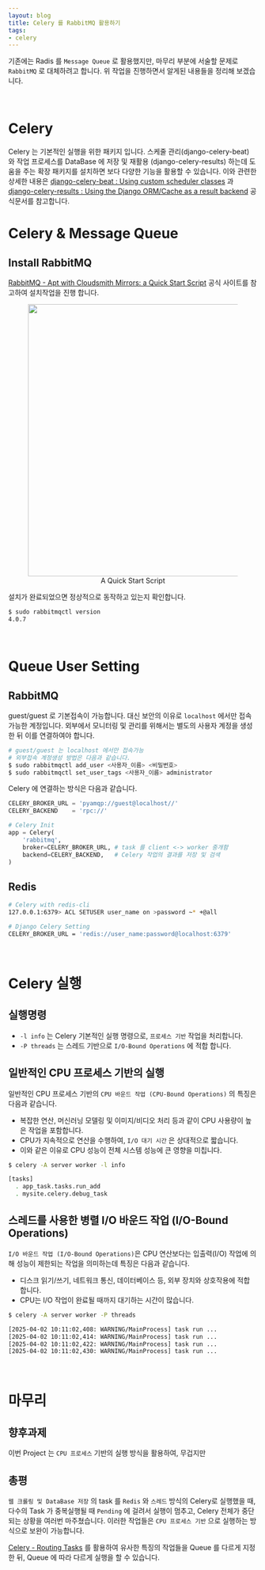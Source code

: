 ```yaml
---
layout: blog
title: Celery 를 RabbitMQ 활용하기
tags:
- celery
---
```


기존에는 Radis 를 `Message Queue` 로 활용했지만, 마무리 부분에 서술할 문제로 `RabbitMQ` 로 대체하려고 합니다. 위 작업을 진행하면서 알게된 내용들을 정리해 보겠습니다.

<br/>

# Celery
Celery 는 기본적인 실행을 위한 패키지 입니다. 스케줄 관리(django-celery-beat) 와 작업 프로세스를 DataBase 에 저장 및 재활용 (django-celery-results) 하는데 도움을 주는 확장 패키지를 설치하면 보다 다양한 기능을 활용할 수 있습니다. 이와 관련한 상세한 내용은 [django-celery-beat : Using custom scheduler classes](https://docs.celeryq.dev/en/stable/userguide/periodic-tasks.html#using-custom-scheduler-classes) 과 [django-celery-results : Using the Django ORM/Cache as a result backend](https://docs.celeryq.dev/en/stable/django/first-steps-with-django.html#extensions) 공식문서를 참고합니다. 

# Celery & Message Queue
## Install RabbitMQ
[RabbitMQ - Apt with Cloudsmith Mirrors: a Quick Start Script](https://www.rabbitmq.com/docs/install-debian#erlang-repositories) 공식 사이트를 참고하여 설치작업을 진행 합니다.

<div style="text-align: center;">
  <figure class="align-center">
    <img width="550" src="{{site.baseurl}}/assets/linux/apt_rabbitmq.png">
    <figcaption>A Quick Start Script</figcaption>
  </figure>
</div>

설치가 완료되었으면 정상적으로 동작하고 있는지 확인합니다.
```bash
$ sudo rabbitmqctl version
4.0.7
```

<br/>

# Queue User Setting
## RabbitMQ
guest/guest 로 기본접속이 가능합니다. 대신 보안의 이유로 `localhost` 에서만 접속 가능한 계정입니다. 외부에서 모니터링 및 관리를 위해서는 별도의 사용자 계정을 생성한 뒤 이를 연결하여야 합니다.
```bash
# guest/guest 는 localhost 에서만 접속가능
# 외부접속 계정생성 방법은 다음과 같습니다.
$ sudo rabbitmqctl add_user <사용자_이름> <비밀번호>
$ sudo rabbitmqctl set_user_tags <사용자_이름> administrator
```

Celery 에 연결하는 방식은 다음과 같습니다.
```python
CELERY_BROKER_URL = 'pyamqp://guest@localhost//' 
CELERY_BACKEND    = 'rpc://'

# Celery Init
app = Celery(
    'rabbitmq',
    broker=CELERY_BROKER_URL, # task 를 client <-> worker 중개함
    backend=CELERY_BACKEND,   # Celery 작업의 결과를 저장 및 검색
)
```

## Redis
```bash
# Celery with redis-cli
127.0.0.1:6379> ACL SETUSER user_name on >password ~* +@all

# Django Celery Setting
CELERY_BROKER_URL = 'redis://user_name:password@localhost:6379'
```

<br/>

# Celery 실행
## 실행명령
- `-l info` 는 Celery 기본적인 실행 명령으로, `프로세스 기반` 작업을 처리합니다.
- `-P threads` 는 스레드 기반으로 `I/O-Bound Operations` 에 적합 합니다.

## 일반적인 CPU 프로세스 기반의 실행
일반적인 CPU 프로세스 기반의 `CPU 바운드 작업 (CPU-Bound Operations)` 의 특징은 다음과 같습니다.
- 복잡한 연산, 머신러닝 모델링 및 이미지/비디오 처리 등과 같이 CPU 사용량이 높은 작업을 포함합니다.
- CPU가 지속적으로 연산을 수행하여, `I/O 대기 시간` 은 상대적으로 짧습니다.
- 이와 같은 이유로 CPU 성능이 전체 시스템 성능에 큰 영향을 미칩니다.

```bash
$ celery -A server worker -l info   

[tasks]
  . app_task.tasks.run_add
  . mysite.celery.debug_task
```

## 스레드를 사용한 병렬 I/O 바운드 작업 (I/O-Bound Operations)
`I/O 바운드 작업 (I/O-Bound Operations)`은 CPU 연산보다는 입출력(I/O) 작업에 의해 성능이 제한되는 작업을 의미하는데 특징은 다음과 같습니다.
- 디스크 읽기/쓰기, 네트워크 통신, 데이터베이스 등, 외부 장치와 상호작용에 적합 합니다.
- CPU는 I/O 작업이 완료될 때까지 대기하는 시간이 많습니다.

```bash
$ celery -A server worker -P threads

[2025-04-02 10:11:02,408: WARNING/MainProcess] task run ...
[2025-04-02 10:11:02,414: WARNING/MainProcess] task run ...
[2025-04-02 10:11:02,422: WARNING/MainProcess] task run ...
[2025-04-02 10:11:02,430: WARNING/MainProcess] task run ...
```

<br/>

# 마무리
## 향후과제
이번 Project 는 `CPU 프로세스` 기반의 실행 방식을 활용하여, 무겁지만 

## 총평
`웹 크롤링 및 DataBase 저장` 의 task 를 `Redis` 와 `스레드` 방식의 Celery로 실행했을 때, 다수의 Task 가 중복실행될 때 `Pending` 에 걸려서 실행이 멈추고, Celery 전체가 중단되는 상황을 여러번 마주쳤습니다. 이러한 작업들은 `CPU 프로세스 기반` 으로 실행하는 방식으로 보완이 가능합니다.

[Celery - Routing Tasks](https://docs.celeryq.dev/en/main/userguide/routing.html) 를 활용하여 유사한 특징의 작업들을 Queue 를 다르게 지정한 뒤, Queue 에 따라 다르게 실행을 할 수 있습니다. 
